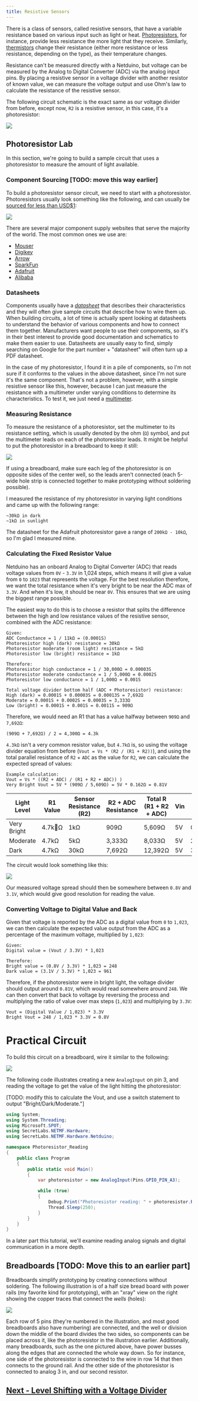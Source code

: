 ```yaml
---
title: Resistive Sensors
---
```


There is a class of sensors, called resistive sensors, that have a variable resistance based on various input such as light or heat. [Photoresistors](https://www.wikipedia.com/en/Photoresistor), for instance, provide less resistance the more light that they receive. Similarly, [thermistors](https://en.wikipedia.org/wiki/Thermistor) change their resistance (either more resistance or less resistance, depending on the type), as their temperature changes.

Resistance can't be measured directly with a Netduino, but voltage can be measured by the Analog to Digital Converter (ADC) via the analog input pins. By placing a resistive sensor in a voltage divider with another resistor of known value, we can measure the voltage output and use Ohm's law to calculate the resistance of the resistive sensor. 

The following circuit schematic is the exact same as our voltage divider from before, except now, `R2` is a resistive sensor, in this case, it's a photoresistor:

![](../Resistive_Sensor_Circuit.svg)

## Photoresistor Lab

In this section, we're going to build a sample circuit that uses a photoresistor to measure the amount of light available.

### Component Sourcing [TODO: move this way earlier]

To build a photoresistor sensor circuit, we need to start with a photoresistor. Photoresistors usually look something like the following, and can usually be [sourced for less than USD$1](http://www.mouser.com/ProductDetail/Adafruit/161/?qs=%2fha2pyFadugRELlGV3EJvhiJsyG6%2fjztqGMot59Rgn9%2fJAtRYbFvdw%3d%3d):

![](../Photoresistor.jpg)

There are several major component supply websites that serve the majority of the world. The most common ones we use are:

 * [Mouser](https://www.mouser.com)
 * [Digikey](https://www.digikey.com)
 * [Arrow](https://www.arrow.com)
 * [SparkFun](https://www.sparkfun.com)
 * [Adafruit](https://www.adafruit.com)
 * [Alibaba](https://www.alibaba.com)

### Datasheets

Components usually have a [_datasheet_](http://www.mouser.com/ds/2/737/photocells-932884.pdf) that describes their characteristics and they will often give sample circuits that describe how to wire them up. When building circuits, a lot of time is actually spent looking at datasheets to understand the behavior of various components and how to connect them together. Manufacturers want people to use their components, so it's in their best interest to provide good documentation and schematics to make them easier to use. Datasheets are usually easy to find, simply searching on Google for the part number + "datasheet" will often turn up a PDF datasheet.

In the case of my photoresistor, I found it in a pile of components, so I'm not sure if it conforms to the values in the above datasheet, since I'm not sure it's the same component. That's not a problem, however, with a simple resistive sensor like this, however, because I can just measure the resistance with a multimeter under varying conditions to determine its characteristics. To test it, we just need a [multimeter](https://en.wikipedia.org/wiki/Multimeter). 


### Measuring Resistance

To measure the resistance of a photoresistor, set the multimeter to its resistance setting, which is usually denoted by the ohm (`Ω`) symbol, and put the multimeter leads on each of the photoresistor leads. It might be helpful to put the photoresistor in a breadboard to keep it still:

![](../Photoresistor_Measuring.jpg)

If using a breadboard, make sure each leg of the photoresistor is on opposite sides of the center well, so the leads aren't connected (each 5-wide hole strip is connected together to make prototyping without soldering possible).

I measured the resistance of my photoresistor in varying light conditions and came up with the following range:

```
~30kΩ in dark
~1kΩ in sunlight
```

The datasheet for the Adafruit photoresistor gave a range of `200kΩ - 10kΩ`, so I'm glad I measured mine.

### Calculating the Fixed Resistor Value

Netduino has an onboard Analog to Digital Converter (ADC) that reads voltage values from `0V` - `3.3V` in 1,024 steps, which means it will give a value from `0` to `1023` that represents the voltage. For the best resolution therefore, we want the total resistance when it's very bright to be near the ADC max of `3.3V`. And when it's low, it should be near `0V`. This ensures that we are using the biggest range possible.

The easiest way to do this is to choose a resistor that splits the difference between the high and low resistance values of the resistive sensor, combined with the ADC resistance:

```
Given:
ADC Conductance = 1 / 11kΩ = (0.0001S)
Photoresistor high (dark) resistance = 30kΩ
Photoresistor moderate (room light) resistance = 5kΩ
Photoresistor low (bright) resistance = 1kΩ

Therefore:
Photoresistor high conductance = 1 / 30,000Ω = 0.00003S
Photoresistor moderate conductance = 1 / 5,000Ω = 0.0002S
Photoresistor low conductance = 1 / 1,000Ω = 0.001S

Total voltage divider bottom half (ADC + Photoresistor) resistance:
High (dark) = 0.0001S + 0.00003S = 0.00013S = 7,692Ω
Moderate = 0.0001S + 0.0002S = 0.0003S = 3,333Ω
Low (bright) = 0.0001S + 0.001S = 0.0011S = 909Ω
```

Therefore, we would need an R1 that has a value halfway between `909Ω` and `7,692Ω`:

```
(909Ω + 7,692Ω) / 2 = 4,300Ω = 4.3k
```

`4.3kΩ` isn't a very common resistor value, but `4.7kΩ` is, so using the voltage divider equation from before (`Vout = Vs * (R2 / (R1 + R2))`), and using the total parallel resistance of `R2` + `ADC` as the value for `R2`, we can calculate the expected spread of values:

```
Example calculation:
Vout = Vs * ((R2 + ADC) / (R1 + R2 + ADC)) )
Very Bright Vout = 5V * (909Ω / 5,609Ω) = 5V * 0.162Ω = 0.81V
```

| Light Level | R1 Value  | Sensor Resistance (R2) | R2 + ADC Resistance | Total R (R1 + R2 + ADC) | Vin   | Vout  |
|-------------|-----------|------------------------|---------------------|---------|-------|-------|
| Very Bright | 4.7kΩ     | 1kΩ                    | 909Ω                | 5,609Ω  | 5V    | 0.81V |
| Moderate    | 4.7kΩ     | 5kΩ                    | 3,333Ω              | 8,033Ω  | 5V    | 2.07V |
| Dark        | 4.7kΩ     | 30kΩ                   | 7,692Ω              | 12,392Ω | 5V    | 3.1V  |


The circuit would look something like this:

![](../Photoresistor_Circuit.svg)

Our measured voltage spread should then be somewhere between `0.8V` and `3.1V`, which would give good resolution for reading the value.

### Converting Voltage to Digital Value and Back

Given that voltage is reported by the ADC as a digital value from `0` to `1,023`, we can then calculate the expected value output from the ADC as a percentage of the maximum voltage, multiplied by `1,023`:

```
Given:
Digital value = (Vout / 3.3V) * 1,023

Therefore:
Bright value = (0.8V / 3.3V) * 1,023 = 248
Dark value = (3.1V / 3.3V) * 1,023 = 961
```

Therefore, if the photoresistor were in bright light, the voltage divider should output around `0.81V`, which would read somewhere around `248`. We can then convert that back to voltage by reversing the process and multiplying the ratio of value over max steps (`1,023`) and multiplying by `3.3V`:

```
Vout = (Digital Value / 1,023) * 3.3V
Bright Vout = 248 / 1,023 * 3.3V = 0.8V
```

# Practical Circuit

To build this circuit on a breadboard, wire it similar to the following:

![](../Photoresistor_Circuit_bb.svg)

The following code illustrates creating a new `AnalogInput` on pin 3, and reading the voltage to get the value of the light hitting the photoresistor:

[TODO: modify this to calculate the Vout, and use a switch statement to output "Bright/Dark/Moderate."]

```csharp
using System;
using System.Threading;
using Microsoft.SPOT;
using SecretLabs.NETMF.Hardware;
using SecretLabs.NETMF.Hardware.Netduino;

namespace Photoresistor_Reading
{
    public class Program
    {
        public static void Main()
        {
            var photoresistor = new AnalogInput(Pins.GPIO_PIN_A3);

            while (true)
            {
                Debug.Print("Photoresistor reading: " + photoresistor.Read().ToString());
                Thread.Sleep(250);
            }
        }
    }
}
```
In a later part this tutorial, we'll examine reading analog signals and digital communication in a more depth.


## Breadboards [TODO: Move this to an earlier part]

Breadboards simplify prototyping by creating connections without soldering. The following illustration is of a half size bread board with power rails (my favorite kind for prototyping), with an "xray" view on the right showing the copper traces that connect the _wells_ (holes):

![](/Common_Files/Half_Size_+_Breadboards.svg)

Each row of 5 pins (they're numbered in the illustration, and most good breadboards also have numbering) are connected, and the well or division down the middle of the board divides the two sides, so components can be placed across it, like the photoresistor in the illustration earlier. Additionally, many breadboards, such as the one pictured above, have power busses along the edges that are connected the whole way down. So for instance, one side of the photoresistor is connected to the wire in row 14 that then connects to the ground rail. And the other side of the photoresistor is connected to analog 3 in, and our second resistor.

## [Next - Level Shifting with a Voltage Divider](../Level_Shifting)

<br/>